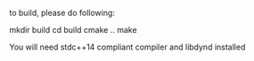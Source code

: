 to build, please do following:

mkdir build
cd build
cmake ..
make

You will need stdc++14 compliant compiler and libdynd installed
